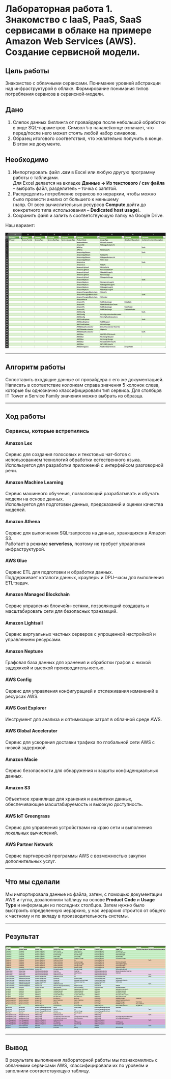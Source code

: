 # Лабораторная работа 1. Знакомство с IaaS, PaaS, SaaS сервисами в облаке на примере Amazon Web Services (AWS). Создание сервисной модели.

## Цель работы
Знакомство с облачными сервисами. Понимание уровней абстракции над инфраструктурой в облаке. Формирование понимания типов потребления сервисов в сервисной-модели. 

## Дано
1. Слепок данных биллинга от провайдера после небольшой обработки в виде SQL-параметров.
Символ `%` в начале/конце означает, что перед/после него может стоять любой набор символов.  
2. Образец итогового соответствия, что желательно получить в конце. В этом же документе.

## Необходимо
1. Импортировать файл **.csv** в Excel или любую другую программу работы с таблицами.  
  Для Excel делается на вкладке **Данные → Из текстового / csv файла** – выбрать файл, разделитель – точка с запятой.
2. Распределить потребление сервисов по иерархии, чтобы можно было провести анализ от большего к меньшему  
  (напр. От всех вычислительных ресурсов **Compute** дойти до конкретного типа использования – **Dedicated host usage**).
3. Сохранить файл и залить в соответствующую папку на Google Drive.

Наш вариант:

![Исходная таблица AWS](Начало.png)

---

## Алгоритм работы
Сопоставить входящие данные от провайдера с его же документацией. Написать в соответствие колонкам справа значения 5 колонок слева, которые бы однозначно классифицировали тип сервиса. Для столбцов IT Tower и Service Family значения можно выбрать из образца.

---

## Ход работы

### **Сервисы, которые встретились**

#### **Amazon Lex**
Сервис для создания голосовых и текстовых чат-ботов с использованием технологий обработки естественного языка.  
Используется для разработки приложений с интерфейсом разговорной речи.

#### **Amazon Machine Learning**
Сервис машинного обучения, позволяющий разрабатывать и обучать модели на основе данных.  
Используется для подготовки данных, предсказаний и оценки качества моделей.

#### **Amazon Athena**
Сервис для выполнения SQL-запросов на данных, хранящихся в Amazon S3.  
Работает в режиме **serverless**, поэтому не требует управления инфраструктурой.

#### **AWS Glue**
Сервис ETL для подготовки и обработки данных.  
Поддерживает каталоги данных, краулеры и DPU-часы для выполнения ETL-задач.

#### **Amazon Managed Blockchain**
Сервис управления блокчейн-сетями, позволяющий создавать и масштабировать сети для безопасных транзакций.

#### **Amazon Lightsail**
Сервис виртуальных частных серверов с упрощенной настройкой и управлением ресурсами.

#### **Amazon Neptune**
Графовая база данных для хранения и обработки графов с низкой задержкой и высокой производительностью.

#### **AWS Config**
Сервис для управления конфигурацией и отслеживания изменений в ресурсах AWS.

#### **AWS Cost Explorer**
Инструмент для анализа и оптимизации затрат в облачной среде AWS.

#### **AWS Global Accelerator**
Сервис для ускорения доставки трафика по глобальной сети AWS с низкой задержкой.

#### **Amazon Macie**
Сервис безопасности для обнаружения и защиты конфиденциальных данных.

#### **Amazon S3**
Объектное хранилище для хранения и аналитики данных, обеспечивающее масштабируемость и высокую доступность.

#### **AWS IoT Greengrass**
Сервис для управления устройствами на краю сети и выполнения локальных вычислений.

#### **AWS Partner Network**
Сервис партнерской программы AWS с возможностью закупки дополнительных услуг.

---

## Что мы сделали

Мы импортировала данные из файла, затем, с помощью документации AWS и гугла, дозаполнили таблицу на основе **Product Code** и **Usage Type** и информации из последних столбцов. Затем нужно было выстроить определенную иерархию, у нас иерархия строится от общего к частному и по вкладу в производительность системы.


---

## Результат

![Итоговая таблица AWS](Итог1.png)

---

## Вывод

В результате выполнения лабораторной работы мы познакомились с облачными сервисами AWS, классифицировали их по уровням и заполнили соответствующую таблицу.
